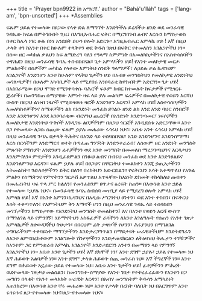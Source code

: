 +++
title = 'Prayer bpn9922 in አማርኛ.'
author = "Bahá'u'lláh"
tags = ['lang-am', 'bpn-unsorted']
+++
*Assemblies

ፍጹም ኃይል የተመላው በፀጋው የላቀ ድል ለማግኘት እንድትችሉ ይረዳችሁ ዘንድ  ወደ መንፈሳዊ ጉባኤው ክፍል በምትገቡበት ጊዜ፣ በእግዚአብሔር ፍቅር በሚርገበገብ ልብና እርሱን ከማስታወስ በቀር ከሌላ ነገር ሁሉ በነፃ አንደበት ይሁን ፀሎት አድርጉ፡፡
	እግዚአብሔር አምላኬ ሆይ ! እኛ በዚህ ታላቅ ቀን ከአንተ በቀር ከሁሉም ተላቅቀን ወደ  ቅዱስ ገጽህ በፍቅር የተመለስን አገልጋዮችህ ነን፡፡ በሰው ዘር መካከል ቃልህን ከፍ ለማድረግ ባለን የዓላማ ስምምነት በአመለካከታችንና  በአስተሳሰባችን ተዋሕደን በዚህ መንፈሳዊ ጉባኤ ተሰብስበናል፡፡ ጌታ አምላካችን ሆይ! የአንተ መለኮታዊ መርሖ ምልክቶች፣ በሰዎችም መካከል የላቀው እምነትህ ሰንደቅ ዓላማዎች፣ ለኃይሉ ቃል ኪዳንህም አገልጋዮች እንድንሆን አንተ ከሁሉም የላቅህ ጌታችን ሆይ በአብሀ መንግስትህን የመለኮታዊ አንድነትህ መገለጫዎች፣ በሁሉም አካባቢዎች ላይ የሚያበሩ አንፀባራቂ ከዋክብትም አድርገን፡፡ ጌታ ሆይ! በአስገራሚው ፀጋህ ሞገድ የሚንቀሳቀሱ ባሕሮች ፍፁም ክብር ከተመሉት ከፍታዎች የሚጎርፉ  ጅረቶች፣ በመንግስጠ ሰማያዊው እምነት ዛፍ ላይ ያሉ መልካም ፍሬዎችና በመለኮታዊ የወይን እርሻህ ውስጥ በፀጋህ ልዝብ ነፋሶች የሚወዛወዙ ዛፎች እንድንሆን እርዳን፤ አምላክ ሆይ! አስተሳሰቦቻችን አመለካከቶቻችንና ስሜቶቻችን ልክ የአንድነት መንፈስ ይገልፁ ዘንድ ልክ እንደ አንድ ባህር ሰንበሮች አንድ እንድንሆንና እንደ አንፀባራቂው  ብርሃንህ ጨረሮች በአንድነት እንድንጣመር፣  ነፍሶቻችን ለመለኮታዊ   አንድነትህ ጥቅሶች እንዲገዙ ልቦቻችንም በጸጋህ ጎርፎች እንዲደሰቱ አድርጋቸው፡፡ አንተ ፀጋ  የተመላው ለጋሱ ሰጪው ፍጹም ኃያሉ መሐሪው ሩኅሩህ ነህና፡፡
	አቤቱ አንተ ሩኅሩህ አምላክ ሆይ! በዚህ መንፈሳዊ ጉባኤ በታላቅ ትሕትና በአንድ ላይ ተሰባስበናል፡፡  አንድ እንድንሆንና እንድንስማማ፣ እርስ በርሳችንም እንድማርና ወተት በጣፈጠ ግንኙነት እንድንቀራረብ፣ ለሰውም ዘር አንድነት መንግስት ምጹዓት ምክንያት እንድንሆን ፊቶቻችንን ወደ አንተ መንግስት በመመለስ ማረጋገጫህንና እርዳታህን እንለምናለን፡፡ ምኖታችን እንዲፈፀምልን በንፁህ ልብና በብሩህ መንፈስ ወደ አንተ እንድንፀልይና እንድንለምንህ እርዳን፡፡
	ፍጹም ኃያሉ ሆይ! በፀጋህና በቸርነትህ ተመልክተን እንጂ ኃጢአታችንን አትመልከት፡፡ ጉድለቶቻችንን ይቅር በለን፡፡ በረከትህን አውርድልን፡፡ የፍቅርህን እሳት አቀጣጥለህ የአጉል ምልኮን የስሜትንና የምኖትንን ግርዶሽ አቃጥለህ አጥፋቸው ከእኔነት ድክመት ተከላክለህ ጠብቀን በመሐሪነትህ ዛፍ ጥላ ሥር ከልለን፣ የመንፈስንም ፀጥታና ዕረፍት ስጠን፡፡
	በእውነቱ አንተ ኃይል የተመላው ፣ኃያሉ ነህና፡፡
በመንፈሳዊ ጉባኤ ስብሰባ መዝጊያ ላይ የሚደረግ ፀሎት
	አምላክ ሆይ! አምላክ ሆይ! እኛ በአንተ አምነን፣ኪዳንህና በአዲሱ ሥርዓትህ ፀንተን፣ ወደ አንተ ተስበን፣ በፍቅርህ እሳት ተቀጣጥለን፣ የእምነትህም ቅን እማኖች ሆነን በዚህ መንፈሳዊ ጉባኤ ላይ ተሰባስበን መገኘታችንን ከማይታየው የአንድነትህ መንግስት ተመልከተን፤ እና በአንተ የወይን እርሻ ውስጥ በማገልገል ላይ የምንገኝ፣ ሃይማኖትህን አስፋፊዎች ራሳችንን ለአንተ አገልግሎት የሰጠን የአንተ ገጽታ አምላኪዎች ለተወዳጆችህ ትሁታን፣ በበርህም ፊት ታዛዦች የሆንን፣ ሕሩያንህን በማገልገል ተግባራችንም ተቀባይነት ማግኘታችንን እንድታረጋግጥልን  በማይታዩት ሠራዊቶችህም እንድትደግፈን ለአንተ ለምናበረክተውም አገልግሎት ሽንጦቻችንን እንድታጠናክርልን ለትዕዛዝህ ትሑታን  ተገዥዎችና ከአንተም ጋር የምንቋረብ አምላኪ አገልጋዮች እንድታደርገን አንተን በመማፀን ላይ የምንገኝ አገልጋዮችህ ነን፡፡
	አቤቱ አንተ ጌታችን ሆይ! እኛ ደካሞች ነን፣ አንተ ደግሞ ኃያሉ፣ ኃይል የተመላው ነህ እኛ ሕይወት አልባዎች ነን፡፡ አንተ ደግሞ ታላቁ ሕይወት ሰጪ መንፈስ ነህ፡፡ እኛ ችግረኞች ነን፡፡ አንተ ደግሞ በሕይወት አኗሪው ኃይል የተመላው ነህ፡፡
 አቤቱ አንተ ጌታችን ሆይ! ፊቶቻችንን ምሕረት ወደተመላው ገጽታህ መልስልን፣ ከመንግስተ-ሰማያው የአንተ ገበታ የተትረፈረፈውን የአንተን ፀጋ መግበን በላቁት የአንተ መላእክት ሠራዊት እርዳን፣ በአብሃ መንግስትም ቅዱሳን አማካይነት አጠንክረን፡፡
	በእውነቱ አንተ ቸሩ መሐሪው ነህ፡፡ አንተ የታላቅ በረከት ባለቤት ነህ በእርግጥም አንተ ሩኅሩኁና ጸጋ-የተመላው ነህና፣ጸጋ-የተመላው ነህና፡፡
